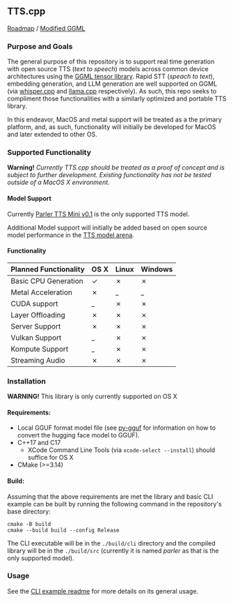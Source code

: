 ## TTS.cpp

[Roadmap](https://github.com/users/mmwillet/projects/1) / [Modified GGML](https://github.com/mmwillet/ggml/tree/support-for-tts)

### Purpose and Goals

The general purpose of this repository is to support real time generation with open source TTS (_text to speech_) models across common device architectures using the [GGML tensor library](https://github.com/ggerganov/ggml). Rapid STT (_speach to text_), embedding generation, and LLM generation are well supported on GGML (via [whisper.cpp](https://github.com/ggerganov/whisper.cpp) and [llama.cpp](https://github.com/ggerganov/llama.cpp) respectively). As such, this repo seeks to compliment those functionalities with a similarly optimized and portable TTS library.

In this endeavor, MacOS and metal support will be treated as a the primary platform, and, as such, functionality will initially be developed for MacOS and later extended to other OS.   

### Supported Functionality

**Warning!** *Currently TTS.cpp should be treated as a _proof of concept_ and is subject to further development. Existing functionality has not be tested outside of a MacOS X environment.*

#### Model Support

Currently [Parler TTS Mini v0.1](https://huggingface.co/ylacombe/parler_tts_mini_v0.1) is the only supported TTS model.

Additional Model support will initially be added based on open source model performance in the [TTS model arena](https://huggingface.co/spaces/TTS-AGI/TTS-Arena).

#### Functionality

| Planned Functionality | OS X  | Linux | Windows |
|----------------------|-------|---|---|
| Basic CPU Generation | &check; |&cross;|&cross;|
| Metal Acceleration   | &cross; | _ | _ |
| CUDA support         | _     |&cross;|&cross;|
| Layer Offloading     | &cross; |&cross;|&cross;|
| Server Support       | &cross; |&cross;|&cross;|
| Vulkan Support       | _     |&cross;|&cross;|
| Kompute Support      | _     |&cross;|&cross;|
| Streaming Audio      | &cross; |&cross;|&cross;|

### Installation

**WARNING!** This library is only currently supported on OS X

#### Requirements:

* Local GGUF format model file (see [py-gguf](./py-gguf/README.md) for information on how to convert the hugging face model to GGUF).
* C++17 and C17
  * XCode Command Line Tools (via `xcode-select --install`) should suffice for OS X
* CMake (>=3.14) 
  
#### Build:

Assuming that the above requirements are met the library and basic CLI example can be built by running the following command in the repository's base directory:
```commandline
cmake -B build                                           
cmake --build build --config Release
```

The CLI executable will be in the `./build/cli` directory and the compiled library will be in the `./build/src` (currently it is named _parler_ as that is the only supported model).

### Usage

See the [CLI example readme](./examples/cli/README.md) for more details on its general usage.
